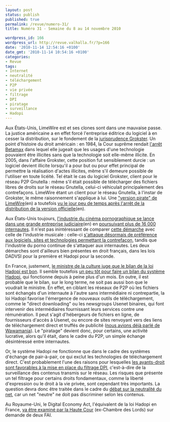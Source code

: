 ```yaml
---
layout: post
status: publish
published: true
permalink: /revue/numero-31/
title: Numéro 31 - Semaine du 8 au 14 novembre 2010

wordpress_id: 166
wordpress_url: http://revue.valhalla.fr/?p=166
date: '2010-11-14 12:54:16 +0100'
date_gmt: '2010-11-14 10:54:16 +0100'
categories:
- Revue
tags:
- Internet
- neutralité
- téléchargement
- P2P
- vie privée
- filtrage
- DPI
- piratage
- surveillance
- Hadopi
---
```

<p>Aux États-Unis, LimeWire est et ses clones sont dans une mauvaise passe. La justice américaine a en effet forcé l'entreprise éditrice du logiciel à en cesser la distribution, sur le fondement de la <a href="http://w2.eff.org/IP/P2P/MGM_v_Grokster/">jurisprudence Grokster</a>. Un point d'histoire du droit américain : en 1984, la Cour suprême rendait <a href="http://en.wikipedia.org/wiki/Sony_Corp._of_America_v._Universal_City_Studios,_Inc.">l'arrêt Betamax</a> dans lequel elle jugeait que les usages d'une technologie pouvaient être illicites sans que la technologie soit elle-même illicite. En 2005, dans l'affaire Grokster, cette position fut sensiblement durcie : un logiciel devient illicite lorsqu'il a pour but ou pour effet principal de permettre la réalisation d'actes illicites, même s'il demeure possible de l'utiliser en toute licéité. Tel était le cas du logiciel Grokster, client pour le réseau P2P Gnutella : même s'il était possible de télécharger des fichiers libres de droits sur le réseau Gnutella, celui-ci véhiculait principalement des contrefaçons. LimeWire étant un client pour le réseau Gnutella, à l'instar de Grokster, le même raisonnement s'applique à lui. Une <a href="http://arstechnica.com/tech-policy/news/2010/11/horde-of-piratical-monkeys-resurrects-limewire-pirate-edition.ars">"version pirate" de LimeWire</a><span class="lang">(en)</span> a toutefois <a href="http://arstechnica.com/tech-policy/news/2010/11/limewire-seriously-dont-blame-us-for-new-pirate-edition.ars">vu le jour peu de temps après l'arrêt de la distribution de la version officielle</a><span class="lang">(en)</span>.</p>
<p>Aux États-Unis toujours, <a href="http://arstechnica.com/tech-policy/news/2010/11/a-new-record-9729-p2p-porn-pushers-sued-at-once.ars">l'industrie du cinéma pornographique se lance dans une grande entreprise judiciaire</a><span class="lang">(en)</span> en <a href="http://www.numerama.com/magazine/17283-l-industrie-du-porno-attaque-pres-de-17-000-internautes-americains.html">poursuivant plus de 16 000 internautes</a>. Il n'est pas inintéressant de comparer <a href="http://www.pcinpact.com/actu/news/60296-usa-industrie-pornographique-poursuit-16827-internautes.htm">cette démarche</a> avec celle de l'industrie musicale : celle-ci <a href="http://www.numerama.com/magazine/17263-la-mpaa-dresse-sa-liste-des-pires-sites-pirates-au-monde.html">s'attaque désormais de préférence aux logiciels, sites et technologies permettant la contrefaçon</a>, tandis que l'industrie du porno continue de s'attaquer aux internautes. Les deux démarches sont d'ailleurs bien présentes en droit français, dans les lois DADVSI pour la première et Hadopi pour la seconde.</p>
<p>En France, justement, <a href="http://pro.clubic.com/legislation-loi-internet/hadopi/actualite-377804-mitterrand-bilan-hadopi-bon.html">le ministre de la culture juge que le bilan de la loi Hadopi est bon</a>. Il semble toutefois <a href="http://www.lemonde.fr/tiny/1438496">un peu tôt pour faire un bilan du système Hadopi</a>, qui fonctionne depuis à peine plus d'un mois. En outre, il est probable que le bilan, sur le long terme, ne soit pas aussi bon que le voudrait le ministre. En effet, en ciblant les réseaux de P2P où les fichiers sont échangés d'un internaute à l'autre sans intermédiaire ni contrepartie, la loi Hadopi favorise l'émergence de nouveaux outils de téléchargement, comme le "direct downloading" ou les newsgroups Usenet binaires, qui font intervenir des intermédiaires fournissant leurs services contre une rémunération. Il peut s'agit d'hébergeurs de fichiers en ligne, de fournisseurs d'accès à Usenet, ou encore de sites renvoyant vers des liens de téléchargement direct et truffés de publicité (<a href="http://revue.valhalla.fr/numeros/22/">nous avions déjà parlé de Wawamania</a>). Le "piratage" devient donc, pour certains, une activité lucrative, alors qu'il était, dans le cadre du P2P, un simple échange désintéressé entre internautes.</p>
<p>Or, le système Hadopi ne fonctionne que dans le cadre des systèmes d'échange de pair-à-pair, ce qui exclut les technologies de téléchargement direct. C'est probablement l'une des raisons pour lesquelles <a href="http://www.pcinpact.com/actu/news/60310-deep-packet-inspection-france-neutralite.htm">les ayants-droit sont favorables à la mise en place du filtrage DPI</a>, c'est-à-dire de la surveillance des contenus transmis sur le réseau. Les risques que présente un tel filtrage pour certains droits fondamentaux, comme la liberté d'expression ou le droit à la vie privée, sont cependant très importants. La question devra donc être traitée dans le cadre du <a href="http://www.lemonde.fr/tiny/1438810">débat sur la neutralité du net</a>, car un net "neutre" ne doit pas discriminer selon les contenus.</p>
<p>Au Royaume-Uni, le Digital Economy Act, l'équivalent de la loi Hadopi en France, <a href="http://www.numerama.com/magazine/17311-la-loi-hadopi-britannique-reexaminee-par-la-haute-cour.html">va être examiné par la Haute Cour</a> (ex-Chambre des Lords) sur demande de deux FAI.</p>
